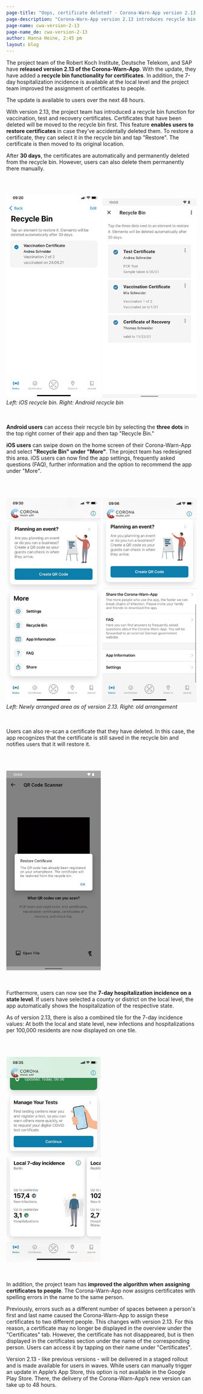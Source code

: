 ```yaml
---
page-title: "Oops, certificate deleted? - Corona-Warn-App version 2.13 gets it back!"
page-description: "Corona-Warn-App version 2.13 introduces recycle bin functionality "
page-name: cwa-version-2-13
page-name_de: cwa-version-2-13
author: Hanna Heine, 2:45 pm
layout: blog
---
```



The project team of the Robert Koch Institute, Deutsche Telekom, and SAP have **released version 2.13 of the Corona-Warn-App**. With the update, they have added a **recycle bin functionality for certificates**. In addition, the 7-day hospitalization incidence is available at the local level and the project team improved the assignment of certificates to people.

The update is available to users over the next 48 hours.


<!-- overview -->


With version 2.13, the project team has introduced a recycle bin function  for vaccination, test and recovery certificates. Certificates that have been deleted will be moved to the recycle bin first. This feature **enables users to restore certificates** in case they’ve accidentally deleted them. To restore a certificate, they can select it in the recycle bin and tap "Restore". The certificate is then moved to its original location. 

After **30 days**, the certificates are automatically and permanently deleted from the recycle bin. However, users can also delete them permanently there manually. 



<br></br>
<div class="text-center"> 
<img src="./ios-recycle-bin.png" title="Recycle bin iOS" alt="Recycle bin iOS" style="align: center" width=250> 
<img src="./recycle-bin-android.png" title="Recycle bin Android" alt="Recycle bin Android" style="align: center" width=250> 
<figcaption aria-hidden="true"><em>Left: iOS recycle bin. Right: Android recycle bin</em></figcaption>
</div>
<br></br>

**Android users** can access their recycle bin by selecting the **three dots** in the top right corner of their app and then tap "Recycle Bin."  

**iOS users** can swipe down on the home screen of their Corona-Warn-App and select **"Recycle Bin" under "More"**. The project team has redesigned this area. iOS users can now find the app settings, frequently asked questions (FAQ), further information and the option to recommend the app under "More".

<br></br>
<div class="text-center"> 
<img src="./ios-new-area.jpg" title="new area" alt="new area" style="align: center" width=250> 
<img src="./ios-old-design.png" title="iOS old design" alt="iOS old design" style="align: center" width=250>
<figcaption aria-hidden="true"><em>Left: Newly arranged area as of version 2.13. Right: old arrangement</em></figcaption>
</div>
<br></br>

Users can also re-scan a certificate that they have deleted. In this case, the app recognizes that the certificate is still saved in the recycle bin and notifies users that it will restore it.  

<br></br>
<div class="text-center"> 
<img src="./certificate-scan-trash.png" title="Restore scanned certficiate from recycle bin" alt="Restore scanned certficiate from recycle bin" style="align: center" width=250> 
</div>
<br></br>

Furthermore, users can now see the **7-day hospitalization incidence on a state level**. If users have selected a county or district on the local level, the app automatically shows the hospitalization of the respective state. 

As of version 2.13, there is also a combined tile for the 7-day incidence values: At both the local and state level, new infections and hospitalizations per 100,000 residents are now displayed on one tile. 

<br></br>
<div class="text-center"> 
<img src="./incidence-tile.jpg" title="Combined incidence tile" alt="Combined incidence tile" style="align: center" width=250> 
</div>
<br></br>

In addition, the project team has **improved the algorithm when assigning certificates to people**. The Corona-Warn-App now assigns certificates with spelling errors in the name to the same person. 

Previously, errors such as a different number of spaces between a person's first and last name caused the Corona-Warn-App to assign these certificates to two different people. This changes with version 2.13. 
For this reason, a certificate may no longer be displayed in the overview under the "Certificates" tab. However, the certificate has not disappeared, but is then displayed in the certificates section under the name of the corresponding person. Users can access it by tapping on their name under "Certificates".

Version 2.13 - like previous versions - will be delivered in a staged rollout and is made available for users in waves. While users can manually trigger an update in Apple’s App Store, this option is not available in the Google Play Store. There, the delivery of the Corona-Warn-App’s new version can take up to 48 hours.

